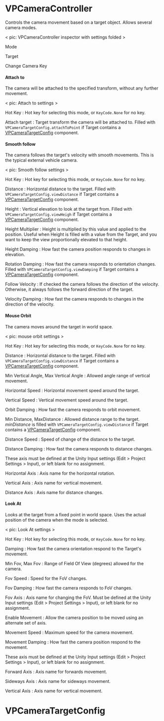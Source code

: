# VPCameraController

Controls the camera movement based on a target object. Allows several camera modes.

< pic: VPCameraController inspector with settings folded >


Mode

Target

Change Camera Key



#### Attach to

The camera will be attached to the specified transform, without any further movement.

< pic: Attach to settings >

Hot Key
:	Hot key for selecting this mode, or `KeyCode.None` for no key.

Attach target
:	Target transform the camera will be attached to.
	Filled with `VPCameraTargetConfig.attachToPoint` if Target contains a [VPCameraTargetConfig](#vpcameratargetconfig)
	component.

#### Smooth follow

The camera follows the target's velocity with smooth movements. This is the typical external vehicle
camera.

< pic: Smooth follow settings >

Hot Key
:	Hot key for selecting this mode, or `KeyCode.None` for no key.

Distance
:	Horizontal distance to the target. Filled with `VPCameraTargetConfig.viewDistance` if Target
	contains a [VPCameraTargetConfig](#vpcameratargetconfig) component.

Height
:	Vertical elevation to look at the target from. Filled with `VPCameraTargetConfig.viewHeigh` if
	Target contains a [VPCameraTargetConfig](#vpcameratargetconfig) component.

Height Multiplier
:	Height is multiplied by this value and applied to the position. Useful when Height is filled
	with a value from the Target, and you want to keep the view proportionally elevated to that
	height.

Height Damping
:	How fast the camera position responds to changes in elevation.

Rotation Damping
:	How fast the camera responds to orientation changes. Filled with `VPCameraTargetConfig.viewDamping`
	if Target contains a [VPCameraTargetConfig](#vpcameratargetconfig) component.

Follow Velocity
:	If checked the camera follows the direction of the velocity. Otherwise, it always follows the
	forward direction of the target.

Velocity Damping
:	How fast the camera responds to changes in the direction of the velocity.

#### Mouse Orbit

The camera moves around the target in world space.

< pic: mouse orbit settings >

Hot Key
:	Hot key for selecting this mode, or `KeyCode.None` for no key.

Distance
:	Horizontal distance to the target. Filled with `VPCameraTargetConfig.viewDistance` if Target
	contains a [VPCameraTargetConfig](#vpcameratargetconfig) component.

Min Vertical Angle, Max Vertical Angle
:	Allowed angle range of vertical movement.

Horizontal Speed
:	Horizontal movement speed around the target.

Vertical Speed
:	Vertical movement speed around the target.

Orbit Damping
:	How fast the camera responds to orbit movement.

Min Distance, MaxDistance
:	Allowed distance range to the target. _minDistance_ is filled with `VPCameraTargetConfig.viewDistance`
	if Target contains a [VPCameraTargetConfig](#vpcameratargetconfig) component.

Distance Speed
:	Speed of change of the distance to the target.

Distance Damping
:	How fast the camera responds to distance changes.

These axis must be defined at the Unity Input settings (Edit > Project Settings > Input), or left
blank for no assignment.

Horizontal Axis
:	Axis name for the horizontal rotation.

Vertical Axis
:	Axis name for vertical movement.

Distance Axis
:	Axis name for distance changes.

#### Look At

Looks at the target from a fixed point in world space. Uses the actual position of the camera
when the mode is selected.

< pic: Look At settings >

Hot Key
:	Hot key for selecting this mode, or `KeyCode.None` for no key.

Damping
:	How fast the camera orientation respond to the Target's movement.

Min Fov, Max Fov
:	Range of Field Of View (degrees) allowed for the camera.

Fov Speed
:	Speed for the FoV changes.

Fov Damping
:	How fast the camera responds to FoV changes.

Fov Axis
:	Axis name for changing the FoV. Must be defined at the Unity Input settings (Edit > Project
	Settings > Input), or left blank for no assignment.

Enable Movement
:	Allow the camera position to be moved using an alternate set of axis.

Movement Speed
:	Maximum speed for the camera movement.

Movement Damping
:	How fast the camera position respond to the movement.

These axis must be defined at the Unity Input settings (Edit > Project Settings > Input), or left
blank for no assignment.

Forward Axis
:	Axis name for forwards movement.

Sideways Axis
:	Axis name for sideways movement.

Vertical Axis
:	Axis name for vertical movement.

# VPCameraTargetConfig

